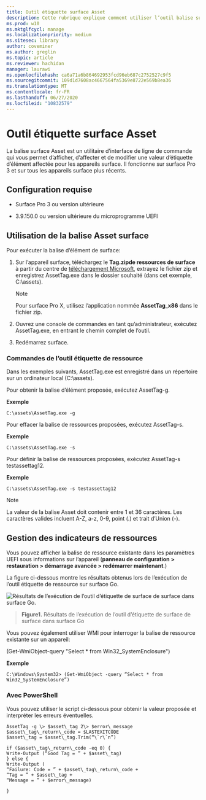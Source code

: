 ```yaml
---
title: Outil étiquette surface Asset
description: Cette rubrique explique comment utiliser l’outil balise surface Asset.
ms.prod: w10
ms.mktglfcycl: manage
ms.localizationpriority: medium
ms.sitesec: library
author: coveminer
ms.author: greglin
ms.topic: article
ms.reviewer: hachidan
manager: laurawi
ms.openlocfilehash: ca6a71a6b864692953fcd96eb687c2752527c9f5
ms.sourcegitcommit: 109d1d7608ac4667564fa5369e8722e569b8ea36
ms.translationtype: MT
ms.contentlocale: fr-FR
ms.lasthandoff: 06/27/2020
ms.locfileid: "10832579"
---
```

# Outil étiquette surface Asset

La balise surface Asset est un utilitaire d’interface de ligne de commande qui vous permet d’afficher, d’affecter et de modifier une valeur d’étiquette d’élément affectée pour les appareils surface. Il fonctionne sur surface Pro 3 et sur tous les appareils surface plus récents.

## Configuration requise

- Surface Pro 3 ou version ultérieure

- 3.9.150.0 ou version ultérieure du microprogramme UEFI

## Utilisation de la balise Asset surface 

Pour exécuter la balise d’élément de surface:

1.  Sur l’appareil surface, téléchargez le **Tag.zipde ressources de surface** à partir du centre de [téléchargement Microsoft](https://www.microsoft.com/download/details.aspx?id=46703), extrayez le fichier zip et enregistrez AssetTag.exe dans le dossier souhaité (dans cet exemple, C:\\assets).

    > [!NOTE]
    > Pour surface Pro X, utilisez l’application nommée **AssetTag_x86** dans le fichier zip. 

2.  Ouvrez une console de commandes en tant qu’administrateur, exécutez AssetTag.exe, en entrant le chemin complet de l’outil.

3.  Redémarrez surface.

### Commandes de l’outil étiquette de ressource   
Dans les exemples suivants, AssetTag.exe est enregistré dans un répertoire sur un ordinateur local (C:\assets). 

Pour obtenir la balise d’élément proposée, exécutez AssetTag-g.

**Exemple**

   ```
 C:\assets\AssetTag.exe -g
  ```
 
 Pour effacer la balise de ressources proposées, exécutez AssetTag-s.
 
 **Exemple**
 
   ```
C:\assets\AssetTag.exe -s
  ```
Pour définir la balise de ressources proposées, exécutez AssetTag-s testassettag12.

**Exemple**

```
C:\assets\AssetTag.exe -s testassettag12
```

>[!NOTE]
>La valeur de la balise Asset doit contenir entre 1 et 36 caractères. Les caractères valides incluent A-Z, a-z, 0-9, point (.) et trait d’Union (-).


## Gestion des indicateurs de ressources

Vous pouvez afficher la balise de ressource existante dans les paramètres UEFI sous informations sur l’appareil (**panneau de configuration > restauration > démarrage avancée > redémarrer maintenant**.)

La figure ci-dessous montre les résultats obtenus lors de l’exécution de l’outil étiquette de ressource sur surface Go.

![Résultats de l’exécution de l’outil d’étiquette de surface de surface dans surface Go.
](images/assettag-fig1.png)

> **Figure1.** Résultats de l’exécution de l’outil d’étiquette de surface de surface dans surface Go

Vous pouvez également utiliser WMI pour interroger la balise de ressource existante sur un appareil:

(Get-WmiObject-query "Select * from Win32_SystemEnclosure")

**Exemple**

   ```
C:\Windows\System32> (Get-WmiObject -query “Select * from Win32_SystemEnclosure”)
  ```
  
### Avec PowerShell

Vous pouvez utiliser le script ci-dessous pour obtenir la valeur proposée et interpréter les erreurs éventuelles.

 ```
AssetTag -g \> $asset\_tag 2\> $error\_message  
$asset\_tag\_return\_code = $LASTEXITCODE  
$asset\_tag = $asset\_tag.Trim(“\`r\`n”)

if ($asset\_tag\_return\_code -eq 0) {  
Write-Output (“Good Tag = ” + $asset\_tag)  
} else {  
Write-Output (  
“Failure: Code = ” + $asset\_tag\_return\_code +  
“Tag = ” + $asset\_tag +  
“Message = ” + $error\_message)

}
 ```
